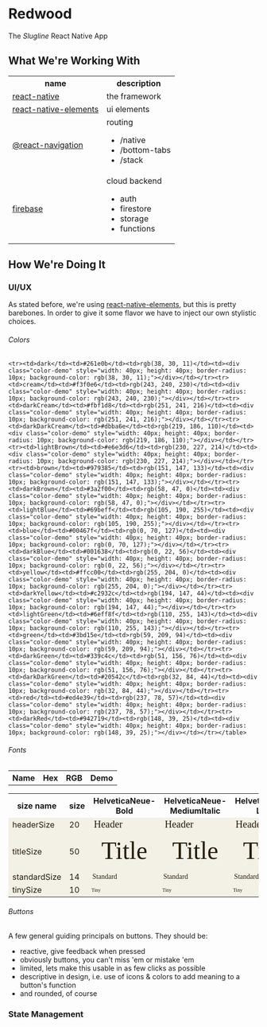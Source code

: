 # Redwood
The <i>Slugline</i> React Native App

## What We're Working With
<table>
	<th>name</th>
	<th>description</th>
	<tr>
		<td>
			<a href="https://reactnative.dev/">
			react-native
			</a>
		</td>
		<td>
			the framework
		</td>
	</tr>
	<tr>
		<td>
			<a href="https://reactnativeelements.com/">
			react-native-elements
			</a>
		</td>
		<td>ui elements</td>
	</tr>
	<tr>
		<td>
			<a href="https://reactnavigation.org/">
			@react-navigation
			</a>
		</td>
		<td>
			routing
			<ul>
				<li>/native</li>
				<li>/bottom-tabs</li>
				<li>/stack</li>
			</ul>
		</td>
	</tr>
	<tr>
		<td>
			<a href="">
			firebase
			</a>
		</td>
		<td>
			cloud backend
			<ul>
				<li>auth</li>
				<li>firestore</li>
				<li>storage</li>
				<li>functions</li>
			</ul>
		</td>
	</tr>
</table>

## How We're Doing It
### UI/UX
As stated before, we're using [react-native-elements](https://reactnativeelements.com/), but this is pretty barebones. In order to give it some flavor we have to inject our own stylistic choices.

###### Colors

<table id="colors-table">
	<th>Name</th>
	<th>Hex</th>
	<th>RGB</th>
	<th>Demo</th>
	
	<tr><td>dark</td><td>#261e0b</td><td>rgb(38, 30, 11)</td><td><div class="color-demo" style="width: 40px; height: 40px; border-radius: 10px; background-color: rgb(38, 30, 11);"></div></td></tr><tr><td>cream</td><td>#f3f0e6</td><td>rgb(243, 240, 230)</td><td><div class="color-demo" style="width: 40px; height: 40px; border-radius: 10px; background-color: rgb(243, 240, 230);"></div></td></tr><tr><td>darkCream</td><td>#fbf1d8</td><td>rgb(251, 241, 216)</td><td><div class="color-demo" style="width: 40px; height: 40px; border-radius: 10px; background-color: rgb(251, 241, 216);"></div></td></tr><tr><td>darkDarkCream</td><td>#dbba6e</td><td>rgb(219, 186, 110)</td><td><div class="color-demo" style="width: 40px; height: 40px; border-radius: 10px; background-color: rgb(219, 186, 110);"></div></td></tr><tr><td>lightBrown</td><td>#e6e3d6</td><td>rgb(230, 227, 214)</td><td><div class="color-demo" style="width: 40px; height: 40px; border-radius: 10px; background-color: rgb(230, 227, 214);"></div></td></tr><tr><td>brown</td><td>#979385</td><td>rgb(151, 147, 133)</td><td><div class="color-demo" style="width: 40px; height: 40px; border-radius: 10px; background-color: rgb(151, 147, 133);"></div></td></tr><tr><td>darkBrown</td><td>#3a2f00</td><td>rgb(58, 47, 0)</td><td><div class="color-demo" style="width: 40px; height: 40px; border-radius: 10px; background-color: rgb(58, 47, 0);"></div></td></tr><tr><td>lightBlue</td><td>#69beff</td><td>rgb(105, 190, 255)</td><td><div class="color-demo" style="width: 40px; height: 40px; border-radius: 10px; background-color: rgb(105, 190, 255);"></div></td></tr><tr><td>blue</td><td>#00467f</td><td>rgb(0, 70, 127)</td><td><div class="color-demo" style="width: 40px; height: 40px; border-radius: 10px; background-color: rgb(0, 70, 127);"></div></td></tr><tr><td>darkBlue</td><td>#001638</td><td>rgb(0, 22, 56)</td><td><div class="color-demo" style="width: 40px; height: 40px; border-radius: 10px; background-color: rgb(0, 22, 56);"></div></td></tr><tr><td>yellow</td><td>#ffcc00</td><td>rgb(255, 204, 0)</td><td><div class="color-demo" style="width: 40px; height: 40px; border-radius: 10px; background-color: rgb(255, 204, 0);"></div></td></tr><tr><td>darkYellow</td><td>#c2932c</td><td>rgb(194, 147, 44)</td><td><div class="color-demo" style="width: 40px; height: 40px; border-radius: 10px; background-color: rgb(194, 147, 44);"></div></td></tr><tr><td>lightGreen</td><td>#6eff8f</td><td>rgb(110, 255, 143)</td><td><div class="color-demo" style="width: 40px; height: 40px; border-radius: 10px; background-color: rgb(110, 255, 143);"></div></td></tr><tr><td>green</td><td>#3bd15e</td><td>rgb(59, 209, 94)</td><td><div class="color-demo" style="width: 40px; height: 40px; border-radius: 10px; background-color: rgb(59, 209, 94);"></div></td></tr><tr><td>darkGreen</td><td>#339c4c</td><td>rgb(51, 156, 76)</td><td><div class="color-demo" style="width: 40px; height: 40px; border-radius: 10px; background-color: rgb(51, 156, 76);"></div></td></tr><tr><td>darkDarkGreen</td><td>#20542c</td><td>rgb(32, 84, 44)</td><td><div class="color-demo" style="width: 40px; height: 40px; border-radius: 10px; background-color: rgb(32, 84, 44);"></div></td></tr><tr><td>red</td><td>#ed4e39</td><td>rgb(237, 78, 57)</td><td><div class="color-demo" style="width: 40px; height: 40px; border-radius: 10px; background-color: rgb(237, 78, 57);"></div></td></tr><tr><td>darkRed</td><td>#942719</td><td>rgb(148, 39, 25)</td><td><div class="color-demo" style="width: 40px; height: 40px; border-radius: 10px; background-color: rgb(148, 39, 25);"></div></td></tr></table>

###### Fonts

<table id="fonts-table">
	<th>size name</th>
	<th>size</th>
	<th>HelveticaNeue-Bold</th>
	<th>HelveticaNeue-MediumItalic</th>
	<th>HelveticaNeue-Light</th>
	<tr>
		<td style="background-color: rgb(243, 240, 230); color: rgb(38, 30, 11);">headerSize</td>
		<td style="background-color: rgb(243, 240, 230); color: rgb(38, 30, 11);">20</td>
		<td class="header-f header-s" style="font-family: HelveticaNeue-Bold; font-size: 20px; background-color: rgb(243, 240, 230); color: rgb(38, 30, 11);">Header</td>
		<td class="title-f header-s" style="font-size: 20px; font-family: HelveticaNeue-MediumItalic; background-color: rgb(243, 240, 230); color: rgb(38, 30, 11);">Header</td>
		<td class="standard-f header-s" style="font-size: 20px; font-family: HelveticaNeue-Light; background-color: rgb(243, 240, 230); color: rgb(38, 30, 11);">Header</td>
	</tr>
		<tr>
		<td style="background-color: rgb(243, 240, 230); color: rgb(38, 30, 11);">titleSize</td>
		<td style="background-color: rgb(243, 240, 230); color: rgb(38, 30, 11);">50</td>
		<td class="header-f title-s" style="font-family: HelveticaNeue-Bold; font-size: 50px; background-color: rgb(243, 240, 230); color: rgb(38, 30, 11);">Title</td>
		<td class="title-f title-s" style="font-family: HelveticaNeue-MediumItalic; font-size: 50px; background-color: rgb(243, 240, 230); color: rgb(38, 30, 11);">Title</td>
		<td class="standard-f title-s" style="font-size: 50px; font-family: HelveticaNeue-Light; background-color: rgb(243, 240, 230); color: rgb(38, 30, 11);">Title</td>
	</tr>
		<tr>
		<td style="background-color: rgb(243, 240, 230); color: rgb(38, 30, 11);">standardSize</td>
		<td style="background-color: rgb(243, 240, 230); color: rgb(38, 30, 11);">14</td>
		<td class="header-f standard-s" style="font-family: HelveticaNeue-Bold; font-size: 14px; background-color: rgb(243, 240, 230); color: rgb(38, 30, 11);">Standard</td>
		<td class="title-f standard-s" style="font-family: HelveticaNeue-MediumItalic; font-size: 14px; background-color: rgb(243, 240, 230); color: rgb(38, 30, 11);">Standard</td>
		<td class="standard-f standard-s" style="font-family: HelveticaNeue-Light; font-size: 14px; background-color: rgb(243, 240, 230); color: rgb(38, 30, 11);">Standard</td>
	</tr>
		<tr>
		<td style="background-color: rgb(243, 240, 230); color: rgb(38, 30, 11);">tinySize</td>
		<td style="background-color: rgb(243, 240, 230); color: rgb(38, 30, 11);">10</td>
		<td class="header-f tiny-s" style="font-family: HelveticaNeue-Bold; font-size: 10px; background-color: rgb(243, 240, 230); color: rgb(38, 30, 11);">Tiny</td>
		<td class="title-f tiny-s" style="font-family: HelveticaNeue-MediumItalic; font-size: 10px; background-color: rgb(243, 240, 230); color: rgb(38, 30, 11);">Tiny</td>
		<td class="standard-f tiny-s" style="font-family: HelveticaNeue-Light; font-size: 10px; background-color: rgb(243, 240, 230); color: rgb(38, 30, 11);">Tiny</td>
	</tr>
</table>

###### Buttons

A few general guiding principals on buttons. They should be:

- reactive, give feedback when pressed
- obviously buttons, you can't miss 'em or mistake 'em
- limited, lets make this usable in as few clicks as possible
- descriptive in design, i.e. use of icons & colors to add meaning to a button's function
- and rounded, of course


### State Management





